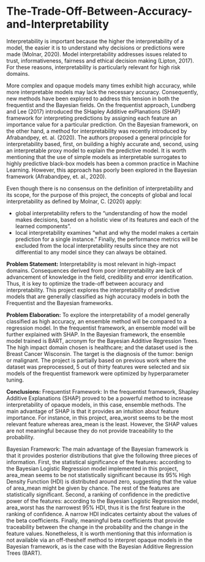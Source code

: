 # The-Trade-Off-Between-Accuracy-and-Interpretability

Interpretability is important because the higher the interpretability of a model, the easier it is to understand why decisions or predictions were made (Molnar, 2020).
Model interpretability addresses issues related to trust, informativeness, fairness and ethical decision making (Lipton, 2017).
For these reasons, interpretability is particularly relevant for high risk domains.

More complex and opaque models many times exhibit high accuracy, while more interpretable models may lack the necessary accuracy.
Consequently, new methods have been explored to address this tension in both the frequentist and the Bayesian fields.
On the frequentist approach, Lundberg and Lee (2017) introduced the SHapley Additive exPlanations (SHAP) framework for interpreting predictions by assigning each feature
an importance value for a particular prediction.
On the Bayesian framework, on the other hand, a method for interpretability was recently introduced by Afrabandpey, et. al. (2020). The authors proposed a general
principle for interpretability based, first, on building a highly accurate and, second, using an interpretable proxy model to explain the predictive model. It is worth mentioning that
the use of simple models as interpretable surrogates to highly predictive black-box models has been a common practice in Machine Learning. However, this approach has
poorly been explored in the Bayesian framework (Afrabandpey, et. al., 2020).

Even though there is no consensus on the definition of interpretability and its scope, for the purpose of this project, the concepts of global and local interpretability as defined by
Molnar, C. (2020) apply:
- global interpretability refers to the “understanding of how the model makes decisions, based on a holistic view of its features and each of the learned components”.
- local interpretability examines “what and why the model makes a certain prediction for a single instance.”
Finally, the performance metrics will be excluded from the local interpretability results since they are not differential to any model since they can always be obtained.

**Problem Statement:**
Interpretability is most relevant in high-impact domains. Consequences derived from poor interpretability are lack of advancement of knowledge in the field, credibility and
error identification. Thus, it is key to optimize the trade-off between accuracy and interpretability.
This project explores the interpretability of predictive models that are generally classified as high accuracy models in both the Frequentist and the Bayesian frameworks.

**Problem Elaboration:**
To explore the interpretability of a model generally classified as high accuracy, an ensemble method will be compared to a regression model.
In the frequentist framework, an ensemble model will be further explained with SHAP. In the Bayesian framework, the ensemble model trained is BART, acronym for the
Bayesian Additive Regression Trees.
The high impact domain chosen is healthcare; and the dataset used is the Breast Cancer Wisconsin. The target is the diagnosis of the tumor: benign or malignant.
The project is partially based on previous work where the dataset was preprocessed, 5 out of thirty features were selected and six models of the frequentist framework were
optimized by hyperparameter tuning.

**Conclusions:**
Frequentist Framework:
In the frequentist framework, Shapley Additive Explanations (SHAP) proved to be a powerful method to increase interpretability of opaque models, in this case, ensemble
methods.
The main advantage of SHAP is that it provides an intuition about feature importance. For instance, in this project, area_worst seems to be the most relevant feature whereas
area_mean is the least. However, the SHAP values are not meaningful because they do not provide traceability to the probability.

Bayesian Framework:
The main advantage of the Bayesian framework is that it provides posterior distributions that give the following three pieces of information.
First, the statistical significance of the features: according to the Bayesian Logistic Regression model implemented in this project, area_mean seems to be not statistically
significant because its 95% High Density Function (HDI) is distributed around zero, suggesting that the value of area_mean might be given by chance. The rest of the
features are statistically significant.
Second, a ranking of confidence in the predictive power of the features: according to the Bayesian Logistic Regression model, area_worst has the narrowest 95% HDI, thus it is
the first feature in the ranking of confidence. A narrow HDI indicates certainty about the values of the beta coefficients.
Finally, meaningful beta coefficients that provide traceability between the change in the probability and the change in the feature values.
Nonetheless, it is worth mentioning that this information is not available via an off-theshelf method to interpret opaque models in the Bayesian framework, as is the case with
the Bayesian Additive Regression Trees (BART).
